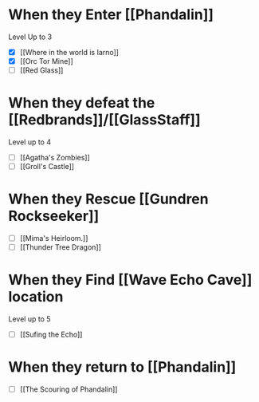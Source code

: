 # When they Enter [[Phandalin]]
Level Up to 3
- [x] [[Where in the world is Iarno]]
- [x] [[Orc Tor Mine]]
- [ ] [[Red Glass]]

# When they defeat the [[Redbrands]]/[[GlassStaff]]
Level up to 4
- [ ] [[Agatha's Zombies]]
- [ ] [[Groll's Castle]]

# When they Rescue [[Gundren Rockseeker]]
- [ ] [[Mima's Heirloom.]]
- [ ] [[Thunder Tree Dragon]]
# When they Find [[Wave Echo Cave]] location
Level up to 5
- [ ] [[Sufing the Echo]]

# When they return to [[Phandalin]]
- [ ] [[The Scouring of Phandalin]]